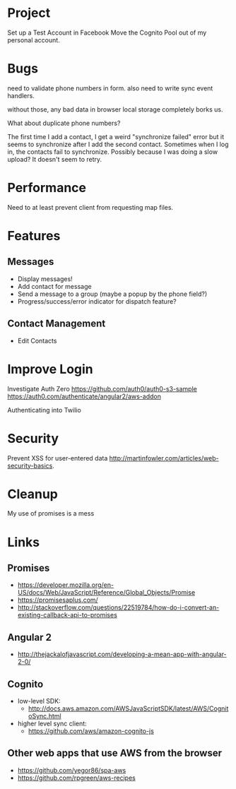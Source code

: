 # Project

Set up a Test Account in Facebook
Move the Cognito Pool out of my personal account.

# Bugs

need to validate phone numbers in form.
also need to write sync event handlers.

without those, any bad data in browser local storage completely borks us.

What about duplicate phone numbers?

The first time I add a contact, I get a weird "synchronize failed" error but it seems to synchronize after I add the second contact.
Sometimes when I log in, the contacts fail to synchronize.  Possibly because I was doing a slow upload?  It doesn't seem to retry.

# Performance

Need to at least prevent client from requesting map files.

# Features

## Messages

* Display messages!
* Add contact for message
* Send a message to a group (maybe a popup by the phone field?)
* Progress/success/error indicator for dispatch feature?

## Contact Management

* Edit Contacts

# Improve Login

Investigate Auth Zero
https://github.com/auth0/auth0-s3-sample
https://auth0.com/authenticate/angular2/aws-addon

Authenticating into Twilio

# Security

Prevent XSS for user-entered data
http://martinfowler.com/articles/web-security-basics.

# Cleanup

My use of promises is a mess

# Links

## Promises
* https://developer.mozilla.org/en-US/docs/Web/JavaScript/Reference/Global_Objects/Promise
* https://promisesaplus.com/
* http://stackoverflow.com/questions/22519784/how-do-i-convert-an-existing-callback-api-to-promises

## Angular 2
* http://thejackalofjavascript.com/developing-a-mean-app-with-angular-2-0/

## Cognito
* low-level SDK:
  * http://docs.aws.amazon.com/AWSJavaScriptSDK/latest/AWS/CognitoSync.html
* higher level sync client:
  * https://github.com/aws/amazon-cognito-js

## Other web apps that use AWS from the browser
* https://github.com/yegor86/spa-aws
* https://github.com/rpgreen/aws-recipes
